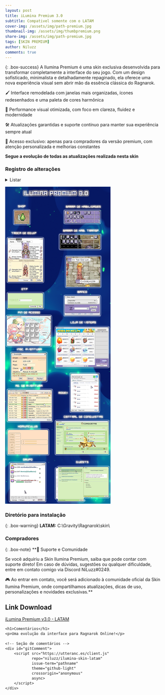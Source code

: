 ```yaml
---
layout: post
title: iLumina Premium 3.0
subtitle: Compativel somente com o LATAM
cover-img: /assets/img/path-premium.jpg
thumbnail-img: /assets/img/thumbpremium.png
share-img: /assets/img/path-premium.jpg
tags: [SKIN PREMIUM]
author: Niluzz
comments: true
---
```


{: .box-success}
A Ilumina Premium é uma skin exclusiva desenvolvida para transformar completamente a interface do seu jogo. Com um design sofisticado, minimalista e detalhadamente repaginado, ela oferece uma nova experiência visual sem abrir mão da essência clássica do Ragnarok.

🖌️ Interface remodelada com janelas mais organizadas, ícones redesenhados e uma paleta de cores harmônica

🚀 Performance visual otimizada, com foco em clareza, fluidez e modernidade

🛠️ Atualizações garantidas e suporte contínuo para manter sua experiência sempre atual

💎 Acesso exclusivo: apenas para compradores da versão premium, com atenção personalizada e melhorias constantes

**Segue a evolução de todas as atualizações realizada nesta skin**
### Registro de alterações
<details markdown="1">
<summary>Listar</summary>
**05/07/2025**

- Diversas melhorias correções visuais

- Alteração do ícone da loja (Shop)

- Modificação na interface das abas de nova mensagem e resposta do Rodex

- Adicionado novo botão para expansão de opções na nova interface (UI)

- Melhorias na interface da Agência de Aventura / Homúnculo

- Novos ícones de status para grupos (online e offline)

- Realizado melhorias visuais compatíveis com o LATAM

- Refinamentos nas abas de armazém,banco, troca de equipamentos, aba de navegação

- Novo ícone para mudança de nível e quest

- Melhorias visuais nas abas "Lista de Quests" e "Equipamentos"

- Interface modificada Rodex

- Novos ícones de status para membros do grupo (online/offline)

- Nova barra de Habilidades

- Novos botões

- Refinamentos na aba de chat, aberto e fechado



</details>


![descritivo](https://github.com/niluzz/ilumina-skin-latam/raw/main/assets/img/Ilumina-hot-complet.png)

### Diretório para instalação

{: .box-warning}
**LATAM:** C:\Gravity\Ragnarok\skin\

### Compradores

{: .box-note}
**💬 Suporte e Comunidade

Se você adquiriu a Skin Ilumina Premium, saiba que pode contar com suporte direto!
Em caso de dúvidas, sugestões ou qualquer dificuldade, entre em contato comigo via Discord NiLuzz#0249.

🎮 Ao entrar em contato, você será adicionado à comunidade oficial da Skin Ilumina Premium, onde compartilhamos atualizações, dicas de uso, personalizações e novidades exclusivas.**


## Link Download

[iLumina Premium v3.0 - LATAM](https://go.hotmart.com/K100657487C)


<html lang="pt-BR">
<head>
    <meta charset="UTF-8">
    <title>iLuminaX Skin</title>
</head>
<body>

    <h1>Comentários</h1>
    <p>Uma evolução da interface para Ragnarok Online!</p>

    <!-- Seção de comentários -->
    <div id="gitComment">
        <script src="https://utteranc.es/client.js"
                repo="niluzz/ilumina-skin-latam"
                issue-term="pathname"
                theme="github-light"
                crossorigin="anonymous"
                async>
        </script>
    </div>

</body>
</html>
